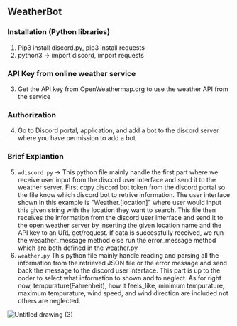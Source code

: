 ## WeatherBot

### Installation (Python libraries)
1. Pip3 install discord.py, 
   pip3 install requests
2. python3 -> import discord, import requests

### API Key from online weather service 
3. Get the API key from OpenWeathermap.org to use the weather API from the service

### Authorization
4. Go to Discord portal, application, and add a bot to the discord server where you have permission to add a bot

### Brief Explantion
5. `wdiscord.py` -> This python file mainly handle the first part where we receive user input from the discord user interface and send it to the weather server.
First copy discord bot token from the discord portal so the file know which discord bot to retrive information.
The user interface shown in this example is "Weather.[location]" where user would input this given string with the location they want to search. 
This file then receives the information from the discord user interface and send it to the open weather server by inserting the given location name and the API key to an URL get/request. 
If data is successfully received, we run the weaather_message method else run the error_message method which are both defined in the weather.py
6. `weather.py`
This python file mainly handle reading and parsing all the information from the retrieved JSON file or the error message and send back the message to the discord user interface.
This part is up to the coder to select what information to shown and to neglect. As for right now, tempurature(Fahrenheit), how it feels_like, minimum tempurature, maximum tempurature, wind speed, and wind direction
are included not others are neglected. 

![Untitled drawing (3)](https://user-images.githubusercontent.com/73677800/203696406-04dd8c1b-bb19-429d-ac68-1492bcf6172b.jpg)
